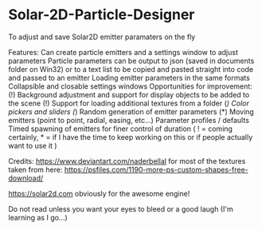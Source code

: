 # Solar-2D-Particle-Designer
To adjust and save Solar2D emitter paramaters on the fly

Features:
Can create particle emitters and a settings window to adjust parameters
Particle parameters can be output to json (saved in documents folder on Win32) or to a text list to be copied and pasted straight into code and passed to an emitter
Loading emitter parameters in the same formats
Collapsible and closable settings windows
Opportunities for improvement:
(!) Background adjustment and support for display objects to be added to the scene
(!) Support for loading additional textures from a folder
(*) Color pickers and sliders
(*) Random generation of emitter parameters
(*) Moving emitters (point to point, radial, easing, etc...)
Parameter profiles / defaults
Timed spawning of emitters for finer control of duration
( ! = coming certainly, * = if I have the time to keep working on this or if people actually want to use it )

Credits:
https://www.deviantart.com/naderbellal for most of the textures taken from here: https://psfiles.com/1190-more-ps-custom-shapes-free-download/

https://solar2d.com obviously for the awesome engine!

Do not read unless you want your eyes to bleed or a good laugh (I'm learning as I go...)
